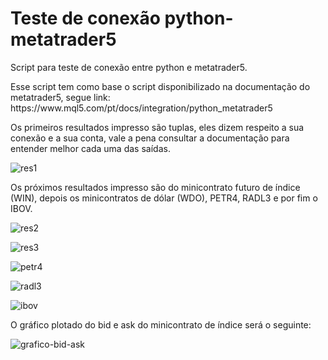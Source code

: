 # Teste de conexão python-metatrader5
<p>
 Script para teste de conexão entre python e metatrader5. 
</p>

<p>
Esse script tem como base o script disponibilizado na documentação do metatrader5, segue link:
https://www.mql5.com/pt/docs/integration/python_metatrader5
</p>
<p>
Os primeiros resultados impresso são tuplas, eles dizem respeito a sua conexão e a sua conta, vale a pena consultar a documentação para
entender melhor cada uma das saídas.

![res1](https://user-images.githubusercontent.com/24875841/73802756-5e8da480-479d-11ea-849b-1945a5e75ecb.PNG)
</p>
<p>
Os próximos resultados impresso são do minicontrato futuro de índice (WIN), depois os minicontratos de dólar (WDO), PETR4, RADL3 e por fim o IBOV.

![res2](https://user-images.githubusercontent.com/24875841/73803140-a3fea180-479e-11ea-81f1-36ff2b46ea8f.PNG)

![res3](https://user-images.githubusercontent.com/24875841/73803550-da88ec00-479f-11ea-808a-7c8948b47a97.PNG)

![petr4](https://user-images.githubusercontent.com/24875841/73803605-1623b600-47a0-11ea-8830-ddc33c88db98.PNG)

![radl3](https://user-images.githubusercontent.com/24875841/73803628-263b9580-47a0-11ea-9708-dd6f6a291e5a.PNG)

![ibov](https://user-images.githubusercontent.com/24875841/73803649-33f11b00-47a0-11ea-93d2-42e5afd9a13e.PNG)
</p>
<p>
O gráfico plotado do bid e ask do minicontrato de índice será o seguinte:

![grafico-bid-ask](https://user-images.githubusercontent.com/24875841/73803793-977b4880-47a0-11ea-8cb4-b69b7a15279a.PNG)
</p>
